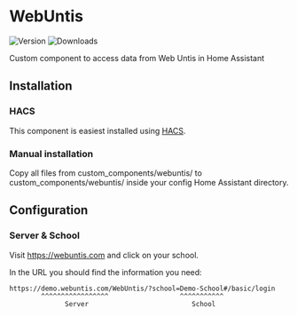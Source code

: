 # WebUntis
<!--
[![hacs_badge](https://img.shields.io/badge/HACS-Default-orange.svg)](https://github.com/custom-components/hacs)
-->
![Version](https://img.shields.io/github/v/release/JonasJoKuJonas/homeassistant-WebUntis)
![Downloads](https://img.shields.io/github/downloads/JonasJoKuJonas/homeassistant-WebUntis/total)

Custom component to access data from Web Untis in Home Assistant

## Installation

### HACS

This component is easiest installed using [HACS](https://github.com/custom-components/hacs).

### Manual installation

Copy all files from custom_components/webuntis/ to custom_components/webuntis/ inside your config Home Assistant directory.


## Configuration

### Server & School
Visit https://webuntis.com and click on your school.

In the URL you should find the information you need:
```
https://demo.webuntis.com/WebUntis/?school=Demo-School#/basic/login
        ^^^^^^^^^^^^^^^^^                  ^^^^^^^^^^^
              Server                          School
```

